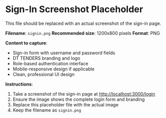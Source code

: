 # Sign-In Screenshot Placeholder

This file should be replaced with an actual screenshot of the sign-in page.

**Filename**: `signin.png`
**Recommended size**: 1200x800 pixels
**Format**: PNG

**Content to capture**:
- Sign-in form with username and password fields
- DT TENDERS branding and logo
- Role-based authentication interface
- Mobile-responsive design if applicable
- Clean, professional UI design

**Instructions**:
1. Take a screenshot of the sign-in page at <http://localhost:3000/login>
2. Ensure the image shows the complete login form and branding
3. Replace this placeholder file with the actual image
4. Keep the filename as `signin.png`